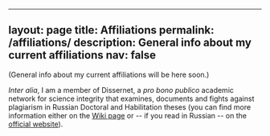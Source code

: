 
---
layout: page
title: Affiliations
permalink: /affiliations/
description: General info about my current affiliations
nav: false
---

(General info about my current affiliations will be here soon.)


<i>Inter alia</i>, I am a member of Dissernet, a <i>pro bono publico</i> academic network for science integrity that examines, documents and fights against plagiarism in Russian Doctoral and Habilitation theses (you can find more information either on the [Wiki page](https://en.wikipedia.org/wiki/Dissernet) or -- if you read in Russian -- on the [official website](https://www.dissernet.org/)).


